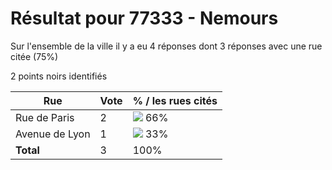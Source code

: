 # Résultat pour 77333 - Nemours

Sur l'ensemble de la ville il y a eu 4 réponses dont 3 réponses avec une rue citée (75%)

2 points noirs identifiés

| Rue | Vote | % / les rues cités|
|-----|------|-------------------|
| Rue de Paris | 2 | <img src="../../img/bar_66.gif" />&nbsp;66%|
| Avenue de Lyon | 1 | <img src="../../img/bar_33.gif" />&nbsp;33%|
| **Total** | 3 | 100%|
